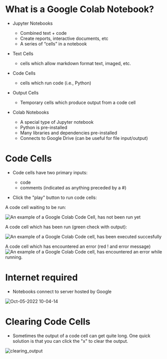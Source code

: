 # What is a Google Colab Notebook?

- Jupyter Notebooks
    - Combined text + code
    - Create reports, interactive documents, etc
    - A series of “cells” in a notebook

- Text Cells
    - cells which allow markdown format text, imaged, etc.

- Code Cells
    - cells which run code (i.e., Python)

- Output Cells
    - Temporary cells which produce output from a code cell

- Colab Notebooks
    - A special type of Jupyter notebook
    - Python is pre-installed
    - Many libraries and dependencies pre-installed
    - Connects to Google Drive (can be useful for file input/output)


# Code Cells

- Code cells have two primary inputs:
    - code
    - comments (indicated as anything preceded by a #)

- Click the "play" button to run code cells:

A code cell waiting to be run:

![An example of a Google Colab Code Cell, has not been run yet](https://i.imgur.com/CJnNAhB.png)

A code cell which has been run (green check with output):

![An example of a Google Colab Code cell, has been executed succesfully](https://i.imgur.com/iqx7Yx2.png)

A code cell which has encountered an error (red ! and error message)
![An example of a Google Colab Code cell, has encountered an error while running.](https://i.imgur.com/F0TOUZD.png)


# Internet required

- Notebooks connect to server hosted by Google

![Oct-05-2022 10-04-14](https://user-images.githubusercontent.com/16119098/193928316-7295677b-dec7-4baf-82ba-665912ea8c44.gif)

# Clearing Code Cells

- Sometimes the output of a code cell can get quite long. One quick solution is that you can click the "x" to clear the output. 

![clearing_output](https://user-images.githubusercontent.com/16119098/193929692-0c6579ef-86fc-4688-be98-ae5b96b2840c.gif)



